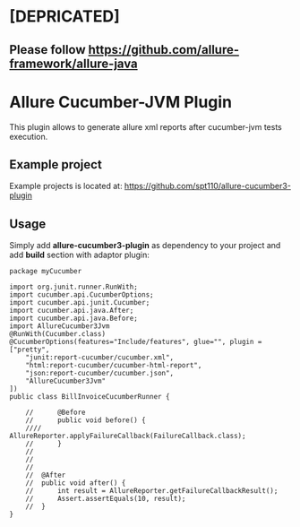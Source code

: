 # [DEPRICATED]
## Please follow https://github.com/allure-framework/allure-java
Allure Cucumber-JVM Plugin
=====================

This plugin allows to generate allure xml reports after cucumber-jvm tests execution.

## Example project
Example projects is located at: https://github.com/spt110/allure-cucumber3-plugin

## Usage
Simply add **allure-cucumber3-plugin** as dependency to your project and add **build** section with adaptor plugin: 
```
package myCucumber

import org.junit.runner.RunWith;
import cucumber.api.CucumberOptions;
import cucumber.api.junit.Cucumber;
import cucumber.api.java.After;
import cucumber.api.java.Before;
import AllureCucumber3Jvm
@RunWith(Cucumber.class)
@CucumberOptions(features="Include/features", glue="", plugin = ["pretty",
	"junit:report-cucumber/cucumber.xml",
	"html:report-cucumber/cucumber-html-report",
	"json:report-cucumber/cucumber.json",
	"AllureCucumber3Jvm"
])
public class BillInvoiceCucumberRunner {

	//		@Before
	//		public void before() {
	////			AllureReporter.applyFailureCallback(FailureCallback.class);
	//		}
	//
	//
	//
	//	@After
	//	public void after() {
	//		int result = AllureReporter.getFailureCallbackResult();
	//		Assert.assertEquals(10, result);
	//	}
}
```